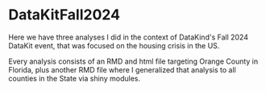 # DataKitFall2024
Here we have three analyses I did in the context of DataKind's Fall 2024 DataKit event, that was focused on the housing crisis in the US.

Every analysis consists of an RMD and html file targeting Orange County in Florida, plus another RMD file where I generalized that analysis to all counties in the State via shiny modules. 
